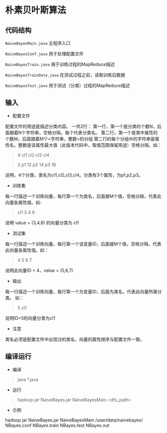 # 朴素贝叶斯算法
## 代码结构
`NaiveBayesMain.java`      主程序入口

`NaiveBayesConf.java`      用于处理配置文件

`NaiveBayesTrain.java`     用于训练过程的MapReduce描述

`NaiveBayesTrainData.java` 在测试过程之前，读取训练后数据

`NaiveBayesTest.java`      用于测试（分类）过程的MapReduce描述

## 输入
* 配置文件

配置文件的用途是描述分类内容。 一共2行：
第一行，第一个是分类的个数N，后面跟着N个字符串，空格分隔，每个代表分类名。
第二行，第一个是类中属性的个数M，后面跟着M个<字符串，整数>的分组
第二行的每个分组中的字符串是属性名，整数是该属性最大值（此版本代码中，取值范围保留用途）空格分隔，如：

> 4 cl1 cl2 cl3 cl4

> 3 p1 12 p2 14 p3 16

说明，4个分类，类名为cl1,cl2,cl3,cl4。分类有3个属性，为p1,p2,p3。

* 训练集

每一行描述一个训练向量，每行第一个为类名，后面接M个值，空格分隔，代表此向量各属性值。如:

> cl1 3 4 6

说明 value = (3,4,6) 的向量分类为 cl1

* 测试集

每一行描述一个训练向量，每行第一个该变量ID，后面接M个值，空格分隔，代表此向量各属性值。如：

> 4 5 6 7

说明此向量ID = 4，value = (5,6,7)

* 输出

每一行描述一个训练向量，每行第一个为变量ID，后面为类名，代表此向量所属分类。 如：

> 5 cl1  

说明ID=5的向量分类为cl1

* 注意

类名必须是配置文件中出现过的类名，向量的属性顺序与配置文件一致。

## 编译运行
* 编译

> java *.java
* 运行

> hadoop jar NaiveBayes.jar NaiveBayesMain <dfs_path> <conf> <train> <test> <out> 
* 示例
  
hadoop jar NaiveBayes.jar NaiveBayesMain /user/data/naivebayes/ NBayes.conf NBayes.train NBayes.test NBayes.out














